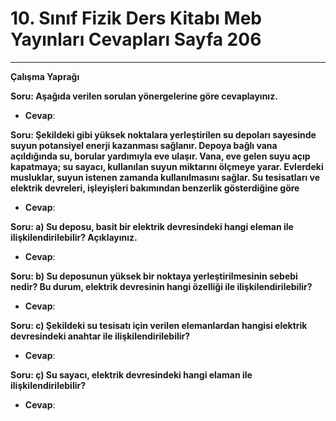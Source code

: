 # 10. Sınıf Fizik Ders Kitabı Meb Yayınları Cevapları Sayfa 206

---

**Çalışma Yaprağı**

**Soru: Aşağıda verilen sorulan yönergelerine göre cevaplayınız.**

-   **Cevap**:

**Soru: Şekildeki gibi yüksek noktalara yerleştirilen su depoları sayesinde suyun potansiyel enerji kazanması sağlanır. Depoya bağlı vana açıldığında su, borular yardımıyla eve ulaşır. Vana, eve gelen suyu açıp kapatmaya; su sayacı, kullanılan suyun miktarını ölçmeye yarar. Evlerdeki musluklar, suyun istenen zamanda kullanılmasını sağlar. Su tesisatları ve elektrik devreleri, işleyişleri bakımından benzerlik gösterdiğine göre**

-   **Cevap**:

**Soru: a) Su deposu, basit bir elektrik devresindeki hangi eleman ile ilişkilendirilebilir? Açıklayınız.**

-   **Cevap**:

**Soru: b) Su deposunun yüksek bir noktaya yerleştirilmesinin sebebi nedir? Bu durum, elektrik devresinin hangi özelliği ile ilişkilendirilebilir?**

-   **Cevap**:

**Soru: c) Şekildeki su tesisatı için verilen elemanlardan hangisi elektrik devresindeki anahtar ile ilişkilendirilebilir?**

-   **Cevap**:

**Soru: ç) Su sayacı, elektrik devresindeki hangi elaman ile ilişkilendirilebilir?**

-   **Cevap**: